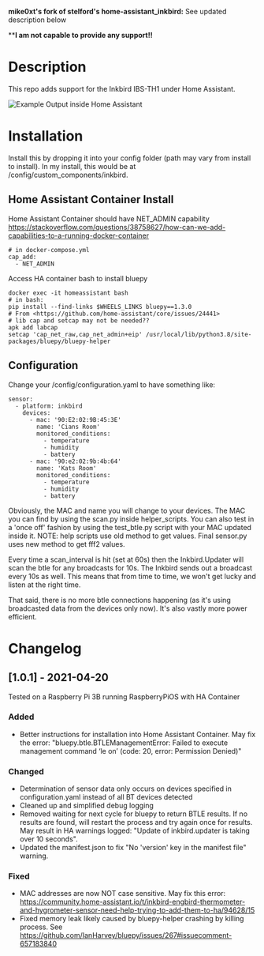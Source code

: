 **mike0xt's fork of stelford's home-assistant_inkbird:**
See updated description below

  ****I am not capable to provide any support!!**
# Description
This repo adds support for the Inkbird IBS-TH1 under Home Assistant.

![Example Output inside Home Assistant](room-temps.png)

# Installation
Install this by dropping it into your config folder (path may vary
from install to install). In my install, this would be at
/config/custom_components/inkbird. 

## Home Assistant Container Install
Home Assistant Container should have NET_ADMIN capability
https://stackoverflow.com/questions/38758627/how-can-we-add-capabilities-to-a-running-docker-container
```
# in docker-compose.yml
cap_add:
  - NET_ADMIN
```
Access HA container bash to install bluepy
```
docker exec -it homeassistant bash
# in bash:
pip install --find-links $WHEELS_LINKS bluepy==1.3.0
# From <https://github.com/home-assistant/core/issues/24441> 
# lib cap and setcap may not be needed??
apk add labcap
setcap 'cap_net_raw,cap_net_admin+eip' /usr/local/lib/python3.8/site-packages/bluepy/bluepy-helper
```
## Configuration
Change your /config/configuration.yaml to have something like:

```
sensor:
  - platform: inkbird
    devices:
      - mac: '90:E2:02:9B:45:3E'
        name: 'Cians Room'
        monitored_conditions:
          - temperature
          - humidity
          - battery
      - mac: '90:e2:02:9b:4b:64'
        name: 'Kats Room'
        monitored_conditions:
          - temperature
          - humidity
          - battery
```

Obviously, the MAC and name you will change to your devices. The MAC you 
can find by using the scan.py inside helper_scripts. You can also
test in a 'once off' fashion by using the test_btle.py script with your
MAC updated inside it. NOTE: help scripts use old method to get values. Final sensor.py uses new method to get fff2 values.

Every time a scan_interval is hit (set at 60s)
then the Inkbird.Updater will scan the btle for any broadcasts for 10s.
The Inkbird sends out a broadcast every 10s as well. This means that
from time to time, we won't get lucky and listen at the right time.

That said, there is no more btle connections happening (as it's using
broadcasted data from the devices only now). It's also vastly more
power efficient.


# Changelog

## [1.0.1] - 2021-04-20
Tested on a Raspberry Pi 3B running RaspberryPiOS with HA Container
### Added
- Better instructions for installation into Home Assistant Container. May fix the error: "bluepy.btle.BTLEManagementError: Failed to execute management command ‘le on’ (code: 20, error: Permission Denied)"

### Changed
- Determination of sensor data only occurs on devices specified in configuration.yaml instead of all BT devices detected
- Cleaned up and simplified debug logging
- Removed waiting for next cycle for bluepy to return BTLE results. If no results are found, will restart the process and try again once for results. May result in HA warnings logged: "Update of inkbird.updater is taking over 10 seconds".
- Updated the manifest.json to fix "No 'version' key in the manifest file" warning.

### Fixed
- MAC addresses are now NOT case sensitive. May fix this error: https://community.home-assistant.io/t/inkbird-engbird-thermometer-and-hygrometer-sensor-need-help-trying-to-add-them-to-ha/94628/15
- Fixed memory leak likely caused by bluepy-helper crashing by killing process. See https://github.com/IanHarvey/bluepy/issues/267#issuecomment-657183840
